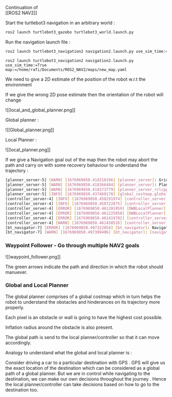 
Continuation of  
[[ROS2 NAV2]]

Start the turtlebot3 navigation in an arbitrary world :

```bash
ros2 launch turtlebot3_gazebo turtlebot3_world.launch.py 
```


Run the navigation launch file :

```bash 
ros2 launch turtlebot3_navigation2 navigation2.launch.py use_sim_time:=True maps:=<location/name.yaml>
```

```
ros2 launch turtlebot3_navigation2 navigation2.launch.py use_sim_time:=True map:=/home/rafi/Documents/ROS2_NAV2/maps/new_map.yaml

```

We need to give a 2D estimate of the position of the robot w.r.t the environment

If we give the wrong 2D pose estimate then the orientation of the robot will change 

![[local_and_global_planner.png]]

Global planner :

![[Global_planner.png]]

Local Planner : 

![[local_planner.png]]


If we give a Navigation goal out of the map then the robot may abort the path and carry on with some recovery behaviour to understand the trajectory :

```bash 
[planner_server-5] [WARN] [1676969850.418318196] [planner_server]: GridBased: failed to create plan with tolerance 0.50.
[planner_server-5] [WARN] [1676969850.418366484] [planner_server]: Planning algorithm GridBased failed to generate a valid path to (-4.12, 4.78)
[planner_server-5] [WARN] [1676969850.418373779] [planner_server_rclcpp_node]: [compute_path_to_pose] [ActionServer] Aborting handle.
[planner_server-5] [INFO] [1676969850.437460178] [global_costmap.global_costmap]: Received request to clear entirely the global_costmap
[controller_server-4] [INFO] [1676969850.458291974] [controller_server]: Received a goal, begin computing control effort.
[controller_server-4] [INFO] [1676969850.458722875] [controller_server]: Passing new path to controller.
[controller_server-4] [ERROR] [1676969850.461201959] [DWBLocalPlanner]: No valid trajectories out of 419! 
[controller_server-4] [ERROR] [1676969850.461225850] [DWBLocalPlanner]: 1.00: BaseObstacle/Trajectory Hits Obstacle.
[controller_server-4] [ERROR] [1676969850.461419782] [controller_server]: No valid trajectories out of 419! 
[controller_server-4] [WARN] [1676969850.461450516] [controller_server_rclcpp_node]: [follow_path] [ActionServer] Aborting handle.
[bt_navigator-7] [ERROR] [1676969850.497322854] [bt_navigator]: Navigation failed
[bt_navigator-7] [WARN] [1676969850.497389406] [bt_navigator]: [navigate_to_pose] [ActionServer] Aborting handle.


```

### Waypoint Follower - Go through multiple NAV2 goals 

![[waypoint_follower.png]]

The green arrows indicate the path and direction in which the robot should manuever. 

### Global and Local Planner 

The global planner comprises of a global costmap which in turn helps the robot to understand the obstacles and hinderances on its trajectory more properly. 

Each pixel is an obstacle or wall is going to have the highest cost possible.

Inflation radius around the obstacle is also present.

The global path is send to the local planner/controller so that it can move accordingly.

Analogy to understand what the global and local planner is : 

Consider driving a car to a particular destination with GPS . GPS will give us the exact location of the destination which can be considered as a global path of a global planner. But we are in control while navigating to the destination, we can make our own decisions throughout the journey . Hence the local planner/controller can take decisions based on how to go to the destination too. 
